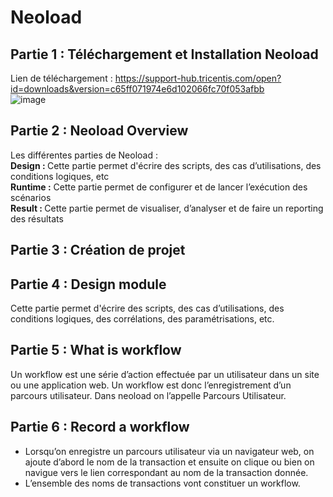 # Neoload
## Partie 1 : Téléchargement et Installation Neoload <br>
Lien de téléchargement :
https://support-hub.tricentis.com/open?id=downloads&version=c65ff071974e6d102066fc70f053afbb
<br>
![image](https://github.com/user-attachments/assets/7c125af0-a67f-48e2-bd87-b7e588d8cb77)
<br>
##  Partie 2 : Neoload Overview
Les différentes parties de Neoload : <br>
<b> Design : </b> Cette partie permet d'écrire des scripts, des cas d’utilisations, des conditions logiques, etc <br>
<b>Runtime :</b> Cette partie permet de configurer et de lancer l’exécution des scénarios <br>
<b>Result : </b> Cette partie permet de visualiser, d’analyser et de faire un reporting des résultats <br>
##  Partie 3 : Création de projet

##  Partie 4 : Design module
Cette partie permet d'écrire des scripts, des cas d’utilisations, des conditions logiques, des corrélations, des paramétrisations, etc. <br>

##  Partie 5 : What is workflow
Un workflow est une série d’action effectuée par un utilisateur dans un site ou une application web. Un workflow est donc l’enregistrement d’un parcours utilisateur. Dans neoload on l’appelle Parcours Utilisateur.


##  Partie 6 : Record a workflow

- Lorsqu’on enregistre un parcours utilisateur via un navigateur web, on ajoute d’abord le nom de la transaction et ensuite on clique ou bien on navigue vers le lien correspondant au nom de la transaction donnée.
- L’ensemble des noms de transactions vont constituer un workflow.


